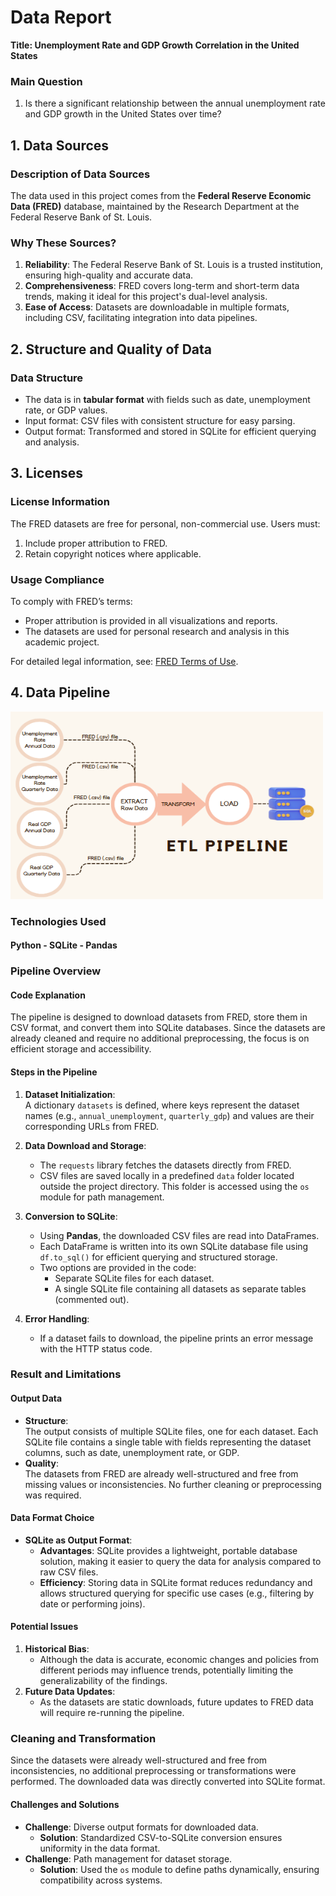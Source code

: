# Data Report   
**Title: Unemployment Rate and GDP Growth Correlation in the United States**  
### Main Question
1. Is there a significant relationship between the annual unemployment rate and GDP growth in the United States over time?
## 1. Data Sources  

### Description of Data Sources
The data used in this project comes from the **Federal Reserve Economic Data (FRED)** database, maintained by the Research Department at the Federal Reserve Bank of St. Louis.  


### Why These Sources?  
1. **Reliability**: The Federal Reserve Bank of St. Louis is a trusted institution, ensuring high-quality and accurate data.  
2. **Comprehensiveness**: FRED covers long-term and short-term data trends, making it ideal for this project's dual-level analysis.  
3. **Ease of Access**: Datasets are downloadable in multiple formats, including CSV, facilitating integration into data pipelines.  
  

## 2. Structure and Quality of Data  

### Data Structure  
- The data is in **tabular format** with fields such as date, unemployment rate, or GDP values.  
- Input format: CSV files with consistent structure for easy parsing.  
- Output format: Transformed and stored in SQLite for efficient querying and analysis.  

## 3. Licenses  

### License Information  
The FRED datasets are free for personal, non-commercial use. Users must:  
1. Include proper attribution to FRED.  
2. Retain copyright notices where applicable.  

### Usage Compliance  
To comply with FRED’s terms:  
- Proper attribution is provided in all visualizations and reports.  
- The datasets are used for personal research and analysis in this academic project.  

For detailed legal information, see: [FRED Terms of Use](https://fred.stlouisfed.org/legal/#full-fred-terms).  


## 4. Data Pipeline  
<img src="etl.png" alt="Data Pipeline" width="500" height="300">


### Technologies Used
#### Python - SQLite - Pandas


### Pipeline Overview

#### Code Explanation
The pipeline is designed to download datasets from FRED, store them in CSV format, and convert them into SQLite databases. Since the datasets are already cleaned and require no additional preprocessing, the focus is on efficient storage and accessibility.

#### Steps in the Pipeline
1. **Dataset Initialization**:  
   A dictionary `datasets` is defined, where keys represent the dataset names (e.g., `annual_unemployment`, `quarterly_gdp`) and values are their corresponding URLs from FRED.

2. **Data Download and Storage**:  
   - The `requests` library fetches the datasets directly from FRED.
   - CSV files are saved locally in a predefined `data` folder located outside the project directory. This folder is accessed using the `os` module for path management.

3. **Conversion to SQLite**:  
   - Using **Pandas**, the downloaded CSV files are read into DataFrames.
   - Each DataFrame is written into its own SQLite database file using `df.to_sql()` for efficient querying and structured storage.
   - Two options are provided in the code:  
     - Separate SQLite files for each dataset.  
     - A single SQLite file containing all datasets as separate tables (commented out).

4. **Error Handling**:  
   - If a dataset fails to download, the pipeline prints an error message with the HTTP status code.


### Result and Limitations
#### Output Data
- **Structure**:  
  The output consists of multiple SQLite files, one for each dataset. Each SQLite file contains a single table with fields representing the dataset columns, such as date, unemployment rate, or GDP.
- **Quality**:  
  The datasets from FRED are already well-structured and free from missing values or inconsistencies. No further cleaning or preprocessing was required.

#### Data Format Choice
- **SQLite as Output Format**:  
  - **Advantages**: SQLite provides a lightweight, portable database solution, making it easier to query the data for analysis compared to raw CSV files.
  - **Efficiency**: Storing data in SQLite format reduces redundancy and allows structured querying for specific use cases (e.g., filtering by date or performing joins).

#### Potential Issues
1. **Historical Bias**:  
   - Although the data is accurate, economic changes and policies from different periods may influence trends, potentially limiting the generalizability of the findings.
2. **Future Data Updates**:  
   - As the datasets are static downloads, future updates to FRED data will require re-running the pipeline.

### Cleaning and Transformation

Since the datasets were already well-structured and free from inconsistencies, no additional preprocessing or transformations were performed. The downloaded data was directly converted into SQLite format.

#### Challenges and Solutions
- **Challenge**: Diverse output formats for downloaded data.  
  - **Solution**: Standardized CSV-to-SQLite conversion ensures uniformity in the data format.
- **Challenge**: Path management for dataset storage.  
  - **Solution**: Used the `os` module to define paths dynamically, ensuring compatibility across systems.

